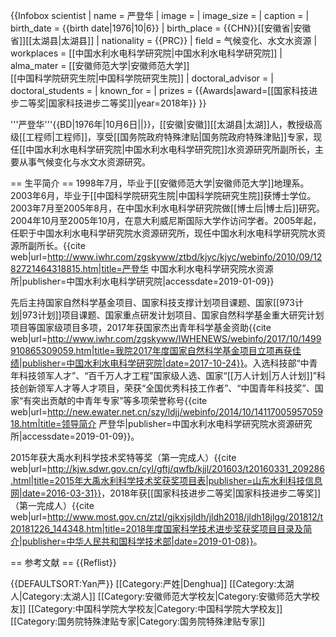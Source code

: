 {{Infobox scientist
| name              = 严登华
| image             = 
| image_size        = 
| caption           = 
| birth_date        = {{birth date|1976|10|6}}
| birth_place       = {{CHN}}[[安徽省|安徽省]][[太湖县|太湖县]]
| nationality       = {{PRC}}
| field             = 气候变化、水文水资源
| workplaces        = [[中国水利水电科学研究院|中国水利水电科学研究院]]
| alma_mater        = [[安徽师范大学|安徽师范大学]]<br />[[中国科学院研究生院|中国科学院研究生院]]
| doctoral_advisor  = 
| doctoral_students = 
| known_for         = 
| prizes            = {{Awards|award=[[国家科技进步二等奖|国家科技进步二等奖]]|year=2018年}}
}}

'''严登华'''{{BD|1976年|10月6日||}}，[[安徽|安徽]][[太湖县|太湖]]人，教授级高级[[工程师|工程师]]，享受[[国务院政府特殊津贴|国务院政府特殊津贴]]专家，现任[[中国水利水电科学研究院|中国水利水电科学研究院]]水资源研究所副所长，主要从事气候变化与水文水资源研究。

== 生平简介 ==
1998年7月，毕业于[[安徽师范大学|安徽师范大学]]地理系。2003年6月，毕业于[[中国科学院研究生院|中国科学院研究生院]]获博士学位。2003年7月至2005年8月，在中国水利水电科学研究院做[[博士后|博士后]]研究。2004年10月至2005年10月，在意大利威尼斯国际大学作访问学者。2005年起，任职于中国水利水电科学研究院水资源研究所，现任中国水利水电科学研究院水资源所副所长。<ref>{{cite web|url=http://www.iwhr.com/zgskyww/ztbd/kjyc/kjyc/webinfo/2010/09/1282721464318815.htm|title=严登华 中国水利水电科学研究院水资源所|publisher=中国水利水电科学研究院|accessdate=2019-01-09}}</ref>

先后主持国家自然科学基金项目、国家科技支撑计划项目课题、国家[[973计划|973计划]]项目课题、国家重点研发计划项目、国家自然科学基金重大研究计划项目等国家级项目多项，2017年获国家杰出青年科学基金资助<ref>{{cite web|url=http://www.iwhr.com/zgskyww/IWHENEWS/webinfo/2017/10/1499910865309059.htm|title=我院2017年度国家自然科学基金项目立项再获佳绩|publisher=中国水利水电科学研究院|date=2017-10-24}}</ref>。入选科技部“中青年科技领军人才”、“百千万人才工程”国家级人选、国家“[[万人计划|万人计划]]”科技创新领军人才等人才项目，荣获“全国优秀科技工作者”、“中国青年科技奖”、国家“有突出贡献的中青年专家”等多项荣誉称号<ref>{{cite web|url=http://new.ewater.net.cn/szy/ldjj/webinfo/2014/10/1411700595705918.htm|title=领导简介 严登华|publisher=中国水利水电科学研究院水资源研究所|accessdate=2019-01-09}}</ref>。

2015年获大禹水利科学技术奖特等奖（第一完成人）<ref>{{cite web|url=http://kjw.sdwr.gov.cn/cyl/gftj/qwfb/kjjl/201603/t20160331_209286.html|title=2015年大禹水利科学技术奖获奖项目表|publisher=山东水利科技信息网|date=2016-03-31}}</ref>，2018年获[[国家科技进步二等奖|国家科技进步二等奖]]（第一完成人）<ref>{{cite web|url=http://www.most.gov.cn/ztzl/gjkxjsjldh/jldh2018/jldh18jlgg/201812/t20181226_144348.htm|title=2018年度国家科学技术进步奖获奖项目目录及简介|publisher=中华人民共和国科学技术部|date=2019-01-08}}</ref>。

== 参考文献 ==
{{Reflist}}

{{DEFAULTSORT:Yan严}}
[[Category:严姓|Denghua]]
[[Category:太湖人|Category:太湖人]]
[[Category:安徽师范大学校友|Category:安徽师范大学校友]]
[[Category:中国科学院大学校友|Category:中国科学院大学校友]]
[[Category:国务院特殊津贴专家|Category:国务院特殊津贴专家]]